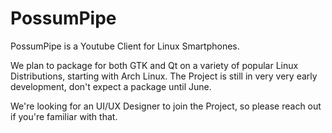 # PossumPipe

PossumPipe is a Youtube Client for Linux Smartphones.

We plan to package for both GTK and Qt on a variety of popular Linux Distributions, starting with Arch Linux.
The Project is still in very very early development, don't expect a package until June.

We're looking for an UI/UX Designer to join the Project, so please reach out if you're familiar with that.

